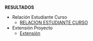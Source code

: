 **RESULTADOS**

- Relación Estudiante Curso
  -   [RELACION ESTUDIANTE CURSO](https://www.youtube.com/watch?v=ePCi9qBmjJA)
- Extensión Proyecto
  - [Extensión](https://www.youtube.com/watch?v=Detkk6uGaIU) 
